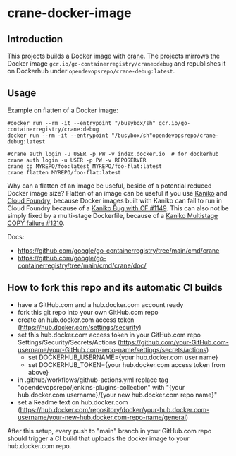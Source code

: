 crane-docker-image
====================

Introduction
------------
This projects builds a Docker image with [crane](https://github.com/google/go-containerregistry/tree/main/cmd/crane). The projects mirrows the Docker image ```gcr.io/go-containerregistry/crane:debug```
and republishes it on Dockerhub under ```opendevopsrepo/crane-debug:latest```.


Usage
-----

Example on flatten of a Docker image:

    #docker run --rm -it --entrypoint "/busybox/sh" gcr.io/go-containerregistry/crane:debug
    docker run --rm -it --entrypoint "/busybox/sh"opendevopsrepo/crane-debug:latest

    #crane auth login -u USER -p PW -v index.docker.io  # for dockerhub
    crane auth login -u USER -p PW -v REPOSERVER
    crane cp MYREPO/foo:latest MYREPO/foo-flat:latest
    crane flatten MYREPO/foo-flat:latest

Why can a flatten of an image be useful, beside of a potential reduced Docker image size?
Flatten of an image can be useful if you use [Kaniko](https://github.com/GoogleContainerTools/kaniko) and [Cloud Foundry](https://www.cloudfoundry.org/),
because Docker images built with Kaniko can fail to run in Cloud Foundry because of a [Kaniko Bug with CF #1149](https://github.com/GoogleContainerTools/kaniko/issues/1149).
This can also not be simply fixed by a multi-stage Dockerfile, because of a [Kaniko Multistage COPY failure #1210](https://github.com/GoogleContainerTools/kaniko/issues/1210).

Docs:
* https://github.com/google/go-containerregistry/tree/main/cmd/crane
* https://github.com/google/go-containerregistry/tree/main/cmd/crane/doc/


How to fork this repo and its automatic CI builds
-------------------------------------------------
* have a GitHub.com and a hub.docker.com account ready
* fork this git repo into your own GitHub.com repo
* create an hub.docker.com access token (https://hub.docker.com/settings/security)
* set this hub.docker.com access token in your GitHub.com repo Settings/Security/Secrets/Actions (https://github.com/your-GitHub.com-username/your-GitHub.com-repo-name/settings/secrets/actions)
    * set DOCKERHUB_USERNAME={your hub.docker.com user name}
    * set DOCKERHUB_TOKEN={your hub.docker.com access token from above}
* in .github/workflows/github-actions.yml replace tag "opendevopsrepo/jenkins-plugins-collection" with "{your hub.docker.com username}/{your new hub.docker.com repo name}"
* set a Readme text on hub.docker.com (https://hub.docker.com/repository/docker/your-hub.docker.com-username/your-new-hub.docker.com-repo-name/general)

After this setup, every push to "main" branch in your GitHub.com repo should trigger a CI build that uploads the docker image to your hub.docker.com repo.

